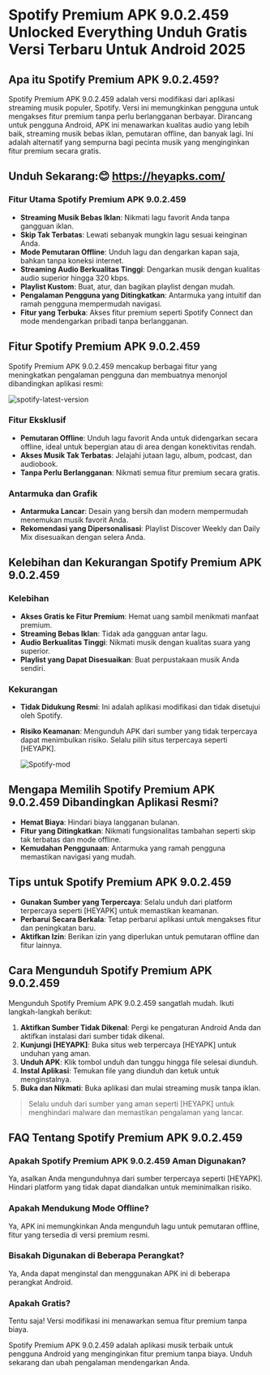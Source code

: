 # Spotify Premium APK 9.0.2.459 Unlocked Everything Unduh Gratis Versi Terbaru Untuk Android 2025

## Apa itu Spotify Premium APK 9.0.2.459?
Spotify Premium APK 9.0.2.459 adalah versi modifikasi dari aplikasi streaming musik populer, Spotify. Versi ini memungkinkan pengguna untuk mengakses fitur premium tanpa perlu berlangganan berbayar. Dirancang untuk pengguna Android, APK ini menawarkan kualitas audio yang lebih baik, streaming musik bebas iklan, pemutaran offline, dan banyak lagi. Ini adalah alternatif yang sempurna bagi pecinta musik yang menginginkan fitur premium secara gratis.

## Unduh Sekarang:😊 https://heyapks.com/

### Fitur Utama Spotify Premium APK 9.0.2.459
- **Streaming Musik Bebas Iklan**: Nikmati lagu favorit Anda tanpa gangguan iklan.
- **Skip Tak Terbatas**: Lewati sebanyak mungkin lagu sesuai keinginan Anda.
- **Mode Pemutaran Offline**: Unduh lagu dan dengarkan kapan saja, bahkan tanpa koneksi internet.
- **Streaming Audio Berkualitas Tinggi**: Dengarkan musik dengan kualitas audio superior hingga 320 kbps.
- **Playlist Kustom**: Buat, atur, dan bagikan playlist dengan mudah.
- **Pengalaman Pengguna yang Ditingkatkan**: Antarmuka yang intuitif dan ramah pengguna mempermudah navigasi.
- **Fitur yang Terbuka**: Akses fitur premium seperti Spotify Connect dan mode mendengarkan pribadi tanpa berlangganan.

## Fitur Spotify Premium APK 9.0.2.459
Spotify Premium APK 9.0.2.459 mencakup berbagai fitur yang meningkatkan pengalaman pengguna dan membuatnya menonjol dibandingkan aplikasi resmi:

![spotify-latest-version](https://github.com/user-attachments/assets/d0d77e8a-d338-4f19-ab7a-35953c881319)


### Fitur Eksklusif
- **Pemutaran Offline**: Unduh lagu favorit Anda untuk didengarkan secara offline, ideal untuk bepergian atau di area dengan konektivitas rendah.
- **Akses Musik Tak Terbatas**: Jelajahi jutaan lagu, album, podcast, dan audiobook.
- **Tanpa Perlu Berlangganan**: Nikmati semua fitur premium secara gratis.

### Antarmuka dan Grafik
- **Antarmuka Lancar**: Desain yang bersih dan modern mempermudah menemukan musik favorit Anda.
- **Rekomendasi yang Dipersonalisasi**: Playlist Discover Weekly dan Daily Mix disesuaikan dengan selera Anda.

## Kelebihan dan Kekurangan Spotify Premium APK 9.0.2.459
### Kelebihan
- **Akses Gratis ke Fitur Premium**: Hemat uang sambil menikmati manfaat premium.
- **Streaming Bebas Iklan**: Tidak ada gangguan antar lagu.
- **Audio Berkualitas Tinggi**: Nikmati musik dengan kualitas suara yang superior.
- **Playlist yang Dapat Disesuaikan**: Buat perpustakaan musik Anda sendiri.

### Kekurangan
- **Tidak Didukung Resmi**: Ini adalah aplikasi modifikasi dan tidak disetujui oleh Spotify.
- **Risiko Keamanan**: Mengunduh APK dari sumber yang tidak terpercaya dapat menimbulkan risiko. Selalu pilih situs terpercaya seperti [HEYAPK].

  ![Spotify-mod](https://github.com/user-attachments/assets/a08e635e-0bd2-443e-a693-7a051d36b75f)


## Mengapa Memilih Spotify Premium APK 9.0.2.459 Dibandingkan Aplikasi Resmi?
- **Hemat Biaya**: Hindari biaya langganan bulanan.
- **Fitur yang Ditingkatkan**: Nikmati fungsionalitas tambahan seperti skip tak terbatas dan mode offline.
- **Kemudahan Penggunaan**: Antarmuka yang ramah pengguna memastikan navigasi yang mudah.

## Tips untuk Spotify Premium APK 9.0.2.459
- **Gunakan Sumber yang Terpercaya**: Selalu unduh dari platform terpercaya seperti [HEYAPK] untuk memastikan keamanan.
- **Perbarui Secara Berkala**: Tetap perbarui aplikasi untuk mengakses fitur dan peningkatan baru.
- **Aktifkan Izin**: Berikan izin yang diperlukan untuk pemutaran offline dan fitur lainnya.

## Cara Mengunduh Spotify Premium APK 9.0.2.459
Mengunduh Spotify Premium APK 9.0.2.459 sangatlah mudah. Ikuti langkah-langkah berikut:

1. **Aktifkan Sumber Tidak Dikenal**: Pergi ke pengaturan Android Anda dan aktifkan instalasi dari sumber tidak dikenal.
2. **Kunjungi [HEYAPK]**: Buka situs web terpercaya [HEYAPK] untuk unduhan yang aman.
3. **Unduh APK**: Klik tombol unduh dan tunggu hingga file selesai diunduh.
4. **Instal Aplikasi**: Temukan file yang diunduh dan ketuk untuk menginstalnya.
5. **Buka dan Nikmati**: Buka aplikasi dan mulai streaming musik tanpa iklan.

> Selalu unduh dari sumber yang aman seperti [HEYAPK] untuk menghindari malware dan memastikan pengalaman yang lancar.

## FAQ Tentang Spotify Premium APK 9.0.2.459
### Apakah Spotify Premium APK 9.0.2.459 Aman Digunakan?
Ya, asalkan Anda mengunduhnya dari sumber terpercaya seperti [HEYAPK]. Hindari platform yang tidak dapat diandalkan untuk meminimalkan risiko.

### Apakah Mendukung Mode Offline?
Ya, APK ini memungkinkan Anda mengunduh lagu untuk pemutaran offline, fitur yang tersedia di versi premium resmi.

### Bisakah Digunakan di Beberapa Perangkat?
Ya, Anda dapat menginstal dan menggunakan APK ini di beberapa perangkat Android.

### Apakah Gratis?
Tentu saja! Versi modifikasi ini menawarkan semua fitur premium tanpa biaya.

Spotify Premium APK 9.0.2.459 adalah aplikasi musik terbaik untuk pengguna Android yang menginginkan fitur premium tanpa biaya. Unduh sekarang dan ubah pengalaman mendengarkan Anda.

